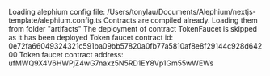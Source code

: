 
Loading alephium config file: /Users/tonylau/Documents/Alephium/nextjs-template/alephium.config.ts
Contracts are compiled already. Loading them from folder "artifacts"
The deployment of contract TokenFaucet is skipped as it has been deployed
Token faucet contract id: 0e72fa66049324321c591ba09bb57820a0fb77a5810af8e8f29144c928d64200
Token faucet contract address: ufMWQ9X4V6HWPjZ4wG7naxz5N5RD1EY8Vp1Gm55wWEWs